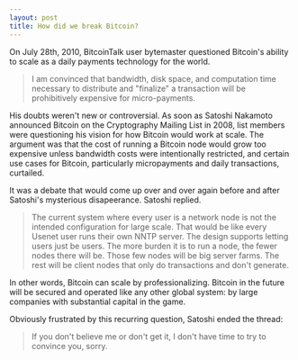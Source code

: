 ```yaml
---
layout: post
title: How did we break Bitcoin?
---
```


On July 28th, 2010, BitcoinTalk user bytemaster questioned Bitcoin's ability to scale as a daily payments technology for the world.

>I am convinced that bandwidth, disk space, and computation time necessary to distribute and "finalize" a transaction will be prohibitively expensive for micro-payments.

His doubts weren't new or controversial. As soon as Satoshi Nakamoto announced Bitcoin on the Cryptography Mailing List in 2008, list members were questioning his vision for how Bitcoin would work at scale. The argument was that the cost of running a Bitcoin node would grow too expensive unless bandwidth costs were intentionally restricted, and certain use cases for Bitcoin, particularly micropayments and daily transactions, curtailed.

It was a debate that would come up over and over again before and after Satoshi's mysterious disapeerance. Satoshi replied.

>The current system where every user is a network node is not the intended configuration for large scale.  That would be like every Usenet user runs their own NNTP server.  The design supports letting users just be users.  The more burden it is to run a node, the fewer nodes there will be.  Those few nodes will be big server farms.  The rest will be client nodes that only do transactions and don't generate.

In other words, Bitcoin can scale by professionalizing. Bitcoin in the future will be secured and operated like any other global system: by large companies with substantial capital in the game.

Obviously frustrated by this recurring question, Satoshi ended the thread:

>If you don't believe me or don't get it, I don't have time to try to convince you, sorry.

